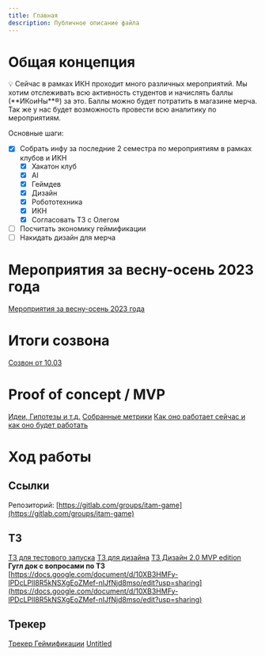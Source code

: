 ```yaml
---
title: Главная
description: Публичное описание файла
---
```

# Общая концепция

<aside> 💡 Сейчас в рамках ИКН проходит много различных мероприятий. Мы хотим отслеживать всю активность студентов и начислять баллы (**ИКоиНы**®) за это. Баллы можно будет потратить в магазине мерча. Так же у нас будет возможность провести всю аналитику по мероприятиям.

</aside>

Основные шаги:

- [x] Собрать инфу за последние 2 семестра по мероприятиям в рамках клубов и ИКН
    - [x] Хакатон клуб
    - [x] AI
    - [x] Геймдев
    - [x] Дизайн
    - [x] Робототехника
    - [x] ИКН
    - [x] Согласовать ТЗ с Олегом
- [ ] Посчитать экономику геймификации
- [ ] Накидать дизайн для мерча

# Мероприятия за весну-осень 2023 года
[Мероприятия за весну-осень 2023 года](Мероприятия%20за%20весну-осень%202023%20года.md)
# Итоги созвона
[Созвон от 10.03](Созвон%20от%2010.03.md)
# Proof of concept / MVP
[Идеи, Гипотезы и т.д.](MVP/Идеи,%20Гипотезы%20и%20т.д..md)
[Собранные метрики](MVP/Собранные%20метрики.md)
[Как оно работает сейчас и как оно будет работать](MVP/Как%20оно%20работает%20сейчас%20и%20как%20оно%20будет%20работать.md)
# Ход работы
## Ссылки
Репозиторий:
[https://gitlab.com/groups/itam-game](https://gitlab.com/groups/itam-game)

## ТЗ
[ТЗ для тестового запуска](ТЗ/ТЗ%20для%20тестового%20запуска.md)
[ТЗ для дизайна](ТЗ/ТЗ%20для%20дизайна.md)
[ТЗ Дизайн 2.0 MVP edition](ТЗ/ТЗ%20Дизайн%202.0%20MVP%20edition.md)
**Гугл док с вопросами по ТЗ** [https://docs.google.com/document/d/10XB3HMFy-lPDcLPll8R5kNSXgEoZMef-nIJfNjd8mso/edit?usp=sharing](https://docs.google.com/document/d/10XB3HMFy-lPDcLPll8R5kNSXgEoZMef-nIJfNjd8mso/edit?usp=sharing)

## Трекер

[Трекер Геймификации](https://www.notion.so/8a3dd27896a544a5a84e023139717d0f?pvs=21)
[Untitled](https://www.notion.so/8fca43622b2f40509cb85f025882c043?pvs=21)